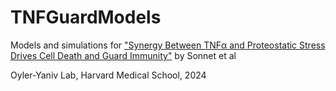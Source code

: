 # TNFGuardModels
Models and simulations for ["Synergy Between TNFα and Proteostatic Stress Drives Cell Death and Guard Immunity"](https://www.biorxiv.org/content/10.1101/2024.06.12.598679v1) by Sonnet et al

Oyler-Yaniv Lab, Harvard Medical School, 2024

